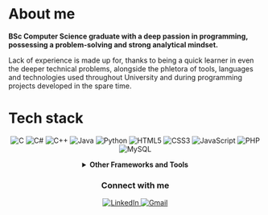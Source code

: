 # About me

<b><p1> BSc Computer Science graduate with a deep passion in programming, possessing a problem-solving and strong analytical mindset. </p1></b>

<p1> Lack of experience is made up for, thanks to being a quick learner in even the deeper technical problems, alongside the phletora of tools, languages and technologies used throughout University and during programming projects developed in the spare time. </p1>

# Tech stack

<div align="center">

![C](https://img.shields.io/badge/c-%2300599C.svg?style=for-the-badge&logo=c&logoColor=white) ![C#](https://img.shields.io/badge/c%23-%23239120.svg?style=for-the-badge&logo=csharp&logoColor=white) ![C++](https://img.shields.io/badge/c++-%2300599C.svg?style=for-the-badge&logo=c%2B%2B&logoColor=white) ![Java](https://img.shields.io/badge/java-%23ED8B00.svg?style=for-the-badge&logo=openjdk&logoColor=white) ![Python](https://img.shields.io/badge/python-3670A0?style=for-the-badge&logo=python&logoColor=ffdd54) ![HTML5](https://img.shields.io/badge/html5-%23E34F26.svg?style=for-the-badge&logo=html5&logoColor=white) ![CSS3](https://img.shields.io/badge/css3-%231572B6.svg?style=for-the-badge&logo=css3&logoColor=white) ![JavaScript](https://img.shields.io/badge/javascript-%23323330.svg?style=for-the-badge&logo=javascript&logoColor=%23F7DF1E) ![PHP](https://img.shields.io/badge/php-%23777BB4.svg?style=for-the-badge&logo=php&logoColor=white) ![MySQL](https://img.shields.io/badge/mysql-4479A1.svg?style=for-the-badge&logo=mysql&logoColor=white)

<details> <summary> <b> Other Frameworks and Tools </b> </summary>

![Laravel](https://img.shields.io/badge/laravel-%23FF2D20.svg?style=for-the-badge&logo=laravel&logoColor=white) ![Spring](https://img.shields.io/badge/spring-%236DB33F.svg?style=for-the-badge&logo=spring&logoColor=white) ![Android Studio](https://img.shields.io/badge/android%20studio-346ac1?style=for-the-badge&logo=android%20studio&logoColor=white) ![Unity](https://img.shields.io/badge/unity-%23000000.svg?style=for-the-badge&logo=unity&logoColor=white) ![Shell Script](https://img.shields.io/badge/shell_script-%23121011.svg?style=for-the-badge&logo=gnu-bash&logoColor=white) ![Git](https://img.shields.io/badge/git-%23F05033.svg?style=for-the-badge&logo=git&logoColor=white) ![Linux](https://img.shields.io/badge/Linux-FCC624?style=for-the-badge&logo=linux&logoColor=black)

</details>

</div>

<div align="center">

### Connect with me

<a href="https://www.linkedin.com/in/parminder-singh-21956022a/"> ![LinkedIn](https://img.shields.io/badge/linkedin-%230077B5.svg?style=for-the-badge&logo=linkedin&logoColor=white) </a> <a href="mailto:singh.parminder858@gmail.com"> ![Gmail](https://img.shields.io/badge/Gmail-D14836?style=for-the-badge&logo=gmail&logoColor=white) </a>

</div>